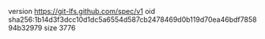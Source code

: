 version https://git-lfs.github.com/spec/v1
oid sha256:1b14d3f3dcc10d1dc5a6554d587cb2478469d0b119d70ea46bdf785894b32979
size 3776
